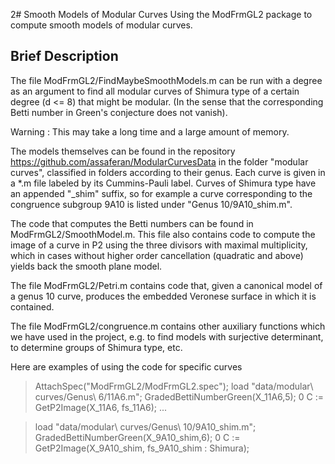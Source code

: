 2# Smooth Models of Modular Curves
Using the ModFrmGL2 package to compute smooth models of modular curves.

Brief Description
-----------------
The file ModFrmGL2/FindMaybeSmoothModels.m can be run with a degree as an argument to find all modular curves of Shimura type of a certain degree (d <= 8) that might be modular. (In the sense that the corresponding Betti number in Green's conjecture does not vanish).

Warning : This may take a long time and a large amount of memory.

The models themselves can be found in the repository https://github.com/assaferan/ModularCurvesData in the folder "modular curves", classified in folders according to their genus. Each curve is given in a *.m file labeled by its Cummins-Pauli label. Curves of Shimura type have an appended "_shim" suffix, so for example a curve corresponding to the congruence subgroup 9A10 is listed under "Genus 10/9A10_shim.m".

The code that computes the Betti numbers can be found in ModFrmGL2/SmoothModel.m. This file also contains code to compute the image of a curve in P2 using the three divisors with maximal multiplicity, which in cases without higher order cancellation (quadratic and above) yields back the smooth plane model.

The file ModFrmGL2/Petri.m contains code that, given a canonical model of a genus 10 curve, produces the embedded Veronese surface in which it is contained.

The file ModFrmGL2/congruence.m contains other auxiliary functions which we have used in the project, e.g. to find models with surjective determinant, to determine groups of Shimura type, etc.

Here are examples of using the code for specific curves
> AttachSpec("ModFrmGL2/ModFrmGL2.spec");
> load "data/modular\ curves/Genus\ 6/11A6.m";
> GradedBettiNumberGreen(X_11A6,5);
0
> C := GetP2Image(X_11A6, fs_11A6);
...

> load "data/modular\ curves/Genus\ 10/9A10_shim.m";
> GradedBettiNumberGreen(X_9A10_shim,6);
0
> C := GetP2Image(X_9A10_shim, fs_9A10_shim : Shimura);